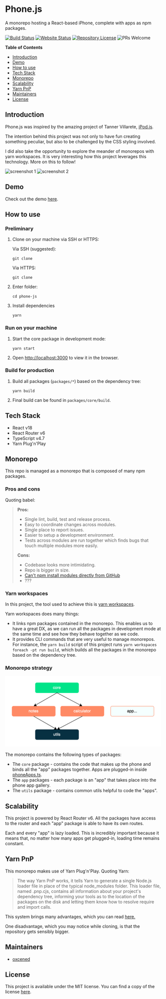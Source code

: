 # Phone.js

A monorepo hosting a React-based iPhone, complete with apps as npm packages.

[![Build Status](https://img.shields.io/endpoint.svg?url=https%3A%2F%2Factions-badge.atrox.dev%2Foxcened%2Fiphone-js%2Fbadge%3Fref%3Dmaster&style=flat)](https://actions-badge.atrox.dev/oxcened/iphone-js/goto?ref=master)
[![Website Status](https://img.shields.io/website?url=https%3A%2F%2Fiphone-js.web.app%2F)](https://iphone-js.web.app/)
[![Repository License](https://img.shields.io/github/license/oxcened/phone-js)](/LICENSE)
![PRs Welcome](https://img.shields.io/badge/PRs-welcome-brightgreen)

**Table of Contents**

- [Introduction](#introduction)
- [Demo](#demo)
- [How to use](#how-to-use)
- [Tech Stack](#tech-stack)
- [Monorepo](#monorepo)
- [Scalability](#scalability)
- [Yarn PnP](#yarn-pnp)
- [Maintainers](#maintainers)
- [License](#license)

## Introduction

Phone.js was inspired by the amazing project of Tanner Villarete, [iPod.js](https://github.com/tvillarete/ipod-classic-js).

The intention behind this project was not only to have fun creating something peculiar,
but also to be challenged by the CSS styling involved.

I did also take the opportunity to explore the meander of monorepos with yarn workspaces.
It is very interesting how this project leverages this technology.
More on this to follow!

![screenshot 1](https://iphone-js.web.app/screenshot1.png)
![screenshot 2](https://iphone-js.web.app/screenshot2.png)

## Demo

Check out the demo [here](https://iphone-js.web.app/).

## How to use

### Preliminary

1. Clone on your machine via SSH or HTTPS:

   Via SSH (suggested):

    ```
    git clone
    ```

   Via HTTPS:

    ```
    git clone
    ```

2. Enter folder:

    ```
    cd phone-js
    ```

3. Install dependencies

    ```
    yarn
    ```

### Run on your machine

1. Start the core package in development mode:

    ```
    yarn start
    ```

2. Open [http://localhost:3000](http://localhost:3000) to view it in the browser.

### Build for production

1. Build all packages (`packages/*`) based on the dependency tree:

    ```
    yarn build
    ```

2. Final build can be found in `packages/core/build`.

## Tech Stack

- React v18
- React Router v6
- TypeScript v4.7
- Yarn Plug'n'Play

## Monorepo

This repo is managed as a monorepo that is composed of many npm packages.

### Pros and cons

Quoting babel:

> **Pros:**
>
> * Single lint, build, test and release process.
> * Easy to coordinate changes across modules.
> * Single place to report issues.
> * Easier to setup a development environment.
> * Tests across modules are run together which finds bugs that touch multiple modules more easily.
>
> **Cons:**
>
> * Codebase looks more intimidating.
> * Repo is bigger in size.
> * [Can't npm install modules directly from GitHub](https://github.com/npm/npm/issues/2974)
> * ???

### Yarn workspaces

In this project, the tool used to achieve this is [yarn workspaces](https://classic.yarnpkg.com/lang/en/docs/workspaces/).

Yarn workspaces does many things:

- It links npm packages contained in the monorepo. This enables us to have a great DX, as we can run all the packages
  in development mode at the same time and see how they behave together as we code.
- It provides CLI commands that are very useful to manage monorepos. For instance, the `yarn build` script of this
  project runs `yarn workspaces foreach -pt run build`, which builds all the packages in the monorepo based on the
  dependency tree.

### Monorepo strategy

![monorepo structure](/docs/images/phonejs_structure.png)

The monorepo contains the following types of packages:

- The `core` package - contains the code that makes up the phone and binds all the "app" packages together.
  Apps are plugged-in inside [phoneApps.ts](/packages/core/src/app/features/PhoneApp/phoneApps.ts).
- The `app` packages - each package is an "app" that takes place into the phone app gallery.
- The `utils` package - contains common utils helpful to code the "apps".

## Scalability

This project is powered by React Router v6. All the packages have access to the router and each "app" package is able to have
its own routes.

Each and every "app" is lazy loaded. This is incredibly important because it means that, no matter how many apps get plugged-in,
loading time remains constant.

## Yarn PnP

This monorepo makes use of Yarn Plug'n'Play. Quoting Yarn:

> The way Yarn PnP works, it tells Yarn to generate a single Node.js loader file
> in place of the typical node_modules folder. This loader file, named .pnp.cjs, contains all information about your project's
> dependency tree, informing your tools as to the location of the packages on the disk and letting them know how to resolve
> require and import calls.

This system brings many advantages, which you can read [here.](https://yarnpkg.com/features/pnp#what-are-the-advantages)

One disadvantage, which you may notice while cloning, is that the repository gets sensibly bigger.

## Maintainers

- [oxcened](https://github.com/oxcened)

## License

This project is available under the MIT license. You can find a copy of the license [here](/LICENSE).
